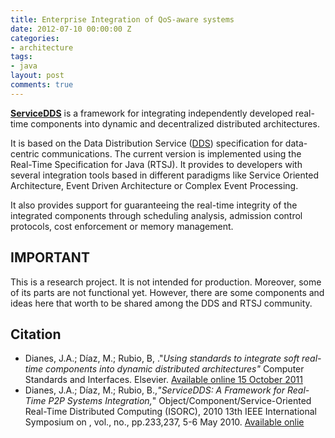 ```yaml
---
title: Enterprise Integration of QoS-aware systems
date: 2012-07-10 00:00:00 Z
categories:
- architecture
tags:
- java
layout: post
comments: true
---
```


[**ServiceDDS**](https://github.com/ServiceDDS/service-dds) is a framework for integrating independently developed real-time components into dynamic and decentralized distributed architectures.  

It is based on the Data Distribution Service ([DDS](http://portals.omg.org/dds/)) specification for data-centric communications. The current version is implemented using the Real-Time Specification for Java (RTSJ). It provides to developers with several integration tools based in different paradigms like Service Oriented Architecture, Event Driven Architecture or Complex Event Processing.  

It also provides support for guaranteeing the real-time integrity of the integrated components through scheduling analysis, admission control protocols, cost enforcement or memory management. 

## IMPORTANT

This is a research project. It is not intended for production. Moreover, some of its parts are not functional yet. However, there are some components and ideas here that worth to be shared among the DDS and RTSJ community.

## Citation

- Dianes, J.A.; Díaz, M.; Rubio, B, ."*Using standards to integrate soft real-time components into dynamic distributed architectures"* Computer Standards and Interfaces. Elsevier. [Available online 15 October 2011](http://www.sciencedirect.com/science/article/pii/S0920548911000894)  
- Dianes, J.A.; Díaz, M.; Rubio, B.,*"ServiceDDS: A Framework for Real-Time P2P Systems Integration,*" Object/Component/Service-Oriented Real-Time Distributed Computing (ISORC), 2010 13th IEEE International Symposium on , vol., no., pp.233,237, 5-6 May 2010. [Available onlie](http://ieeexplore.ieee.org/xpl/freeabs_all.jsp?arnumber=5479549)  